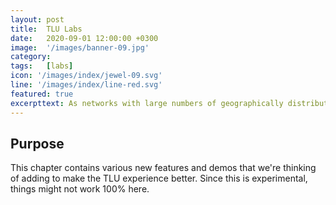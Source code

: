 ```yaml
---
layout: post
title:  TLU Labs
date:   2020-09-01 12:00:00 +0300
image:  '/images/banner-09.jpg'
category: 
tags:   [labs]
icon: '/images/index/jewel-09.svg'
line: '/images/index/line-red.svg'
featured: true
excerpttext: As networks with large numbers of geographically distributed nodes evolve, issues such as processing delays and data transfers may arise, potentially creating an environment for adversarial attacks.
---
```


## Purpose

This chapter contains various new features and demos that we're thinking of adding to make the TLU experience better. Since this is experimental, things might not work 100% here.
